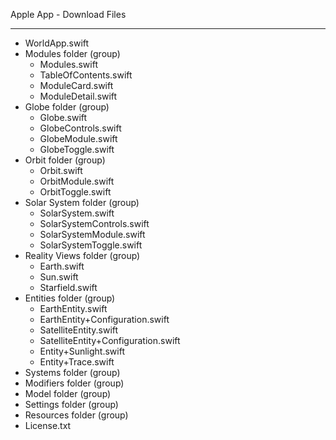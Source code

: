 Apple App - Download Files

- - - -

* WorldApp.swift
* Modules folder (group)
  * Modules.swift
  * TableOfContents.swift
  * ModuleCard.swift
  * ModuleDetail.swift
* Globe folder (group)
  * Globe.swift
  * GlobeControls.swift
  * GlobeModule.swift
  * GlobeToggle.swift 
* Orbit folder (group)
  * Orbit.swift
  * OrbitModule.swift
  * OrbitToggle.swift 
* Solar System folder (group)
  * SolarSystem.swift
  * SolarSystemControls.swift
  * SolarSystemModule.swift
  * SolarSystemToggle.swift
* Reality Views folder (group)
  * Earth.swift
  * Sun.swift
  * Starfield.swift 
* Entities folder (group)
  * EarthEntity.swift
  * EarthEntity+Configuration.swift
  * SatelliteEntity.swift
  * SatelliteEntity+Configuration.swift
  * Entity+Sunlight.swift
  * Entity+Trace.swift
* Systems folder (group)
* Modifiers folder (group)
* Model folder (group)
* Settings folder (group)
* Resources folder (group)
* License.txt
